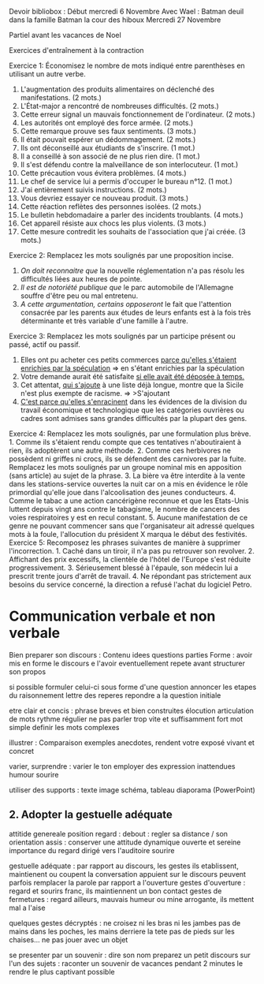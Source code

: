 Devoir bibliobox :
	Début mercredi 6 Novembre
		Avec Wael :
			Batman deuil dans la famille
			Batman la cour des hiboux
		Mercredi 27 Novembre

Partiel avant les vacances de Noel 



Exercices d'entraînement à la contraction 


Exercice 1: Économisez le nombre de mots indiqué entre parenthèses en utilisant un autre verbe.

1. L'augmentation des produits alimentaires on déclenché des manifestations. (2 mots.) 
2. L'État-major a rencontré de nombreuses difficultés. (2 mots.) 
3. Cette erreur signal un mauvais fonctionnement de l'ordinateur. (2 mots.) 
4. Les autorités ont employé des force armée. (2 mots.) 
5. Cette remarque prouve ses faux sentiments. (3 mots.) 
6. Il était pouvait espérer un dédommagement. (2 mots.)
7. Ils ont déconseillé aux étudiants de s'inscrire. (1 mot.) 
8. Il a conseillé à son associé de ne plus rien dire. (1 mot.) 
9. Il s'est défendu contre la malveillance de son interlocuteur. (1 mot.) 
10. Cette précaution vous évitera problèmes. (4 mots.) 
11. Le chef de service lui a permis d'occuper le bureau n°12. (1 mot.) 
12. J'ai entièrement suivis instructions. (2 mots.) 
13. Vous devriez essayer ce nouveau produit. (3 mots.) 
14. Cette réaction reflètes des personnes isolées. (2 mots.) 
15. Le bulletin hebdomadaire a parler des incidents troublants. (4 mots.) 
16. Cet appareil résiste aux chocs les plus violents. (3 mots.) 
17. Cette mesure contredit les souhaits de l'association que j'ai créée. (3 mots.) 

Exercice 2: Remplacez les mots soulignés par une proposition incise. 

1. *On doit reconnaitre que* la nouvelle réglementation n'a pas résolu les difficultés liées aux heures de pointe. 
2. *Il est de notoriété publique que* le parc automobile de l'Allemagne souffre d'être peu ou mal entretenu. 
3. *A cette argumentation, certains opposeront* le fait que l'attention consacrée par les parents aux études de leurs enfants est à la fois très déterminante et très variable d'une famille à l'autre. 

Exercice 3: Remplacez les mots soulignés par un participe présent ou passé, actif ou passif. 

1. Elles ont pu acheter ces petits commerces <u>parce qu'elles s'étaient enrichies par la spéculation</u> => en s'étant enrichies par la spéculation
2. Votre demande aurait été satisfaite <u>si elle avait été déposée à temps. </u>
3. Cet attentat, <u>qui s'ajoute</u> à une liste déjà longue, montre que la Sicile n'est plus exempte de racisme. => >S'ajoutant
4. <u>C'est parce qu'elles s'enracinent</u> dans les évidences de la division du travail économique et technologique que les catégories ouvrières ou cadres sont admises sans grandes difficultés par la plupart des gens. 

Exercice 4: Remplacez les mots soulignés, par une formulation plus brève. 1. Comme ils s'étaient rendu compte que ces tentatives n'aboutiraient à rien, ils adoptèrent une autre méthode. 2. Comme ces herbivores ne possèdent ni griffes ni crocs, ils se défendent des carnivores par la fuite. Remplacez les mots soulignés par un groupe nominal mis en apposition (sans article) au sujet de la phrase. 3. La bière va être interdite à la vente dans les stations-service ouvertes la nuit car on a mis en évidence le rôle primordial qu'elle joue dans l'alcoolisation des jeunes conducteurs. 4. Comme le tabac a une action cancérigène reconnue et que les Etats-Unis luttent depuis vingt ans contre le tabagisme, le nombre de cancers des voies respiratoires y est en recul constant. 5. Aucune manifestation de ce genre ne pouvant commencer sans que l'organisateur ait adressé quelques mots à la foule, l'allocution du président X marqua le début des festivités. Exercice 5: Recomposez les phrases suivantes de manière à supprimer l'incorrection. 1. Caché dans un tiroir, il n'a pas pu retrouver son revolver. 2. Affichant des prix excessifs, la clientèle de l'hôtel de l'Europe s'est réduite progressivement. 3. Sérieusement blessé à l'épaule, son médecin lui a prescrit trente jours d'arrêt de travail. 4. Ne répondant pas strictement aux besoins du service concerné, la direction a refusé l'achat du logiciel Petro.


# Communication verbale et non verbale

Bien preparer son discours : 
	Contenu idees questions parties
	Forme : avoir mis en forme le discours e l'avoir eventuellement repete avant
structurer son propos

si possible formuler celui-ci sous forme d'une question
annoncer les etapes du raisonnement
lettre des reperes
repondre a la question initiale


etre clair et concis : 
	phrase breves et bien construites
	élocution articulation de mots
	rythme régulier ne pas parler trop vite et suffisamment fort
	mot simple definir les mots complexes

illustrer : 
	Comparaison
	exemples
	anecdotes, rendent votre exposé vivant et concret

varier, surprendre : 
	varier le ton
	employer des expression inattendues
	humour
	sourire

utiliser des supports :
	texte
	image
	schéma, tableau
	diaporama (PowerPoint)

## 2. Adopter la gestuelle adéquate

attitide genereale position regard :
	debout : regler sa distance / son orientation
	assis : conserver une attitude dynamique
	ouverte et sereine
	importance du regard dirigé vers l'auditoire
	sourire

gestuelle adéquate :
	par rapport au discours, les gestes
		ils etablissent, maintienent ou coupent la conversation
		appuient sur le discours
		peuvent parfois remplacer la parole
	par rapport a l'ouverture 
		gestes d'ouverture : regard et sourirs franc, ils maintiennent un bon contact
		gestes de fermetures : regard ailleurs, mauvais humeur ou mine arrogante, ils mettent mal a l'aise

quelques gestes décryptés :
	ne croisez ni les bras ni les jambes 
	pas de mains dans les poches, les mains derriere la tete
	pas de pieds sur les chaises...
	ne pas jouer avec un objet


se presenter par un souvenir :
	dire son nom
	preparez un petit discours sur l'un des sujets :
		raconter un souvenir de vacances pendant 2 minutes
	le rendre le plus captivant possible
